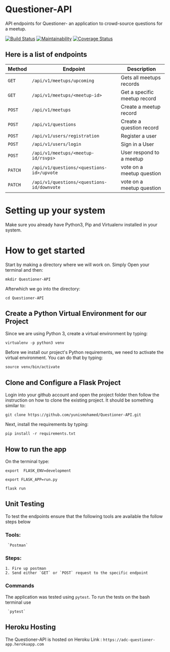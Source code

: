 # Questioner-API
API endpoints for Questioner- an application to crowd-source questions for a meetup.

[![Build Status](https://travis-ci.org/yunismohamed/Questioner-API.svg?branch=develop)](https://travis-ci.org/yunismohamed/Questioner-API)
[![Maintainability](https://api.codeclimate.com/v1/badges/1d7f1df20f65e92518c3/maintainability)](https://codeclimate.com/github/yunismohamed/Questioner-API/maintainability)
[![Coverage Status](https://coveralls.io/repos/github/yunismohamed/Questioner-API/badge.svg)](https://coveralls.io/github/yunismohamed/Questioner-API)


## Here is a list of endpoints
| Method        |       Endpoint                              |         Description                           |
| ------------- |       -------------                         |         -------------                         |
| `GET`         | `/api/v1/meetups/upcoming`                  |   Gets all meetups records                    |
| `GET`         | `/api/v1/meetups/<meetup-id>`               |   Get a specific meetup record                |
| `POST`        | `/api/v1/meetups`                           |   Create a meetup record                      |
| `POST`        | `/api/v1/questions`                         |   Create a question record                    |
| `POST`        | `/api/v1/users/registration`                |   Register a user                             |
| `POST`        | `/api/v1/users/login`                       |   Sign in a User                              |
| `POST`        | `/api/v1/meetups/<meetup-id/rsvps>`         |   User respond to a meetup                    |
| `PATCH`       | `/api/v1/questions/<questions-id>/upvote`   |   vote on a meetup question                   |
| `PATCH`       | `/api/v1/questions/<questions-id/downvote`  |   vote on a meetup question                   |

# Setting up your system

Make sure you already have Python3, Pip and Virtualenv installed in your system.

# How to get started

Start by making a directory where we will work on. Simply Open your terminal and then:

```
mkdir Questioner-API
```

Afterwhich we go into the directory:

```
cd Questioner-API
```
## Create a Python Virtual Environment for our Project

Since we are using Python 3, create a virtual environment by typing:

```
virtualenv -p python3 venv
```

Before we install our project's Python requirements, we need to activate the virtual environment. You can do that by typing:

```
source venv/bin/activate
```

## Clone and Configure a Flask Project

Login into your github account and open the project folder then follow the instruction on how to clone the existing project. It should be something similar to:

```
git clone https://github.com/yunismohamed/Questioner-API.git
```

Next, install the requirements by typing:

```
pip install -r requirements.txt
```

## How to run the app

On the terminal type:

```
export  FLASK_ENV=development
```

```
export FLASK_APP=run.py
```

```
flask run
```

## Unit Testing
To test the endpoints ensure that the following tools are available the follow steps below
   ### Tools:
     `Postman`
   ### Steps:
    1. Fire up postman
    2. Send either `GET` or `POST` request to the specific endpoint  

### Commands
  The application was tested using `pytest`. To run the tests on the bash terminal use

     `pytest`

## Heroku Hosting
The Questioner-API is hosted on Heroku
Link : `https://adc-questioner-app.herokuapp.com`